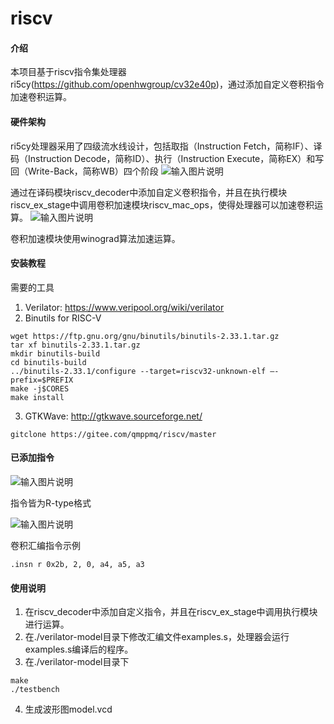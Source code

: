 # riscv

#### 介绍
本项目基于riscv指令集处理器ri5cy(https://github.com/openhwgroup/cv32e40p)，通过添加自定义卷积指令加速卷积运算。

#### 硬件架构

ri5cy处理器采用了四级流水线设计，包括取指（Instruction Fetch，简称IF）、译码（Instruction Decode，简称ID）、执行（Instruction Execute，简称EX）和写回（Write-Back，简称WB）四个阶段
![输入图片说明](https://images.gitee.com/uploads/images/2021/0312/193626_27950d03_8797935.png "ri5cy架构.png")

通过在译码模块riscv_decoder中添加自定义卷积指令，并且在执行模块riscv_ex_stage中调用卷积加速模块riscv_mac_ops，使得处理器可以加速卷积运算。
![输入图片说明](https://images.gitee.com/uploads/images/2021/0312/191900_f1627663_8797935.png "加速系统架构.png")

卷积加速模块使用winograd算法加速运算。


#### 安装教程

需要的工具
1. Verilator: https://www.veripool.org/wiki/verilator
2. Binutils for RISC-V

```
wget https://ftp.gnu.org/gnu/binutils/binutils-2.33.1.tar.gz
tar xf binutils-2.33.1.tar.gz
mkdir binutils-build
cd binutils-build
../binutils-2.33.1/configure --target=riscv32-unknown-elf –-prefix=$PREFIX
make -j$CORES
make install
```
3. GTKWave: http://gtkwave.sourceforge.net/ 

`gitclone https://gitee.com/qmppmq/riscv/master`

#### 已添加指令

![输入图片说明](https://images.gitee.com/uploads/images/2021/0312/200845_412da748_8797935.png "已添加指令.png")

指令皆为R-type格式

![输入图片说明](https://images.gitee.com/uploads/images/2021/0312/200852_57492315_8797935.png "R-type格式.png")

卷积汇编指令示例

```
.insn r 0x2b, 2, 0, a4, a5, a3
```



#### 使用说明

1.  在riscv_decoder中添加自定义指令，并且在riscv_ex_stage中调用执行模块进行运算。
2.  在./verilator-model目录下修改汇编文件examples.s，处理器会运行examples.s编译后的程序。
3.  在./verilator-model目录下
```
make
./testbench
```
4.  生成波形图model.vcd


